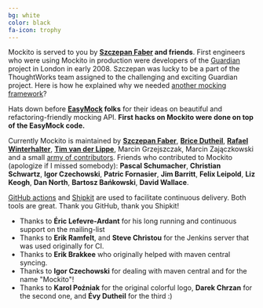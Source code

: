 ```yaml
---
bg: white
color: black
fa-icon: trophy
---
```


Mockito is served to you by **[Szczepan Faber](https://twitter.com/mockitoguy) and friends**.
First engineers who were using Mockito in production were developers of the
[Guardian](http://guardian.co.uk/) project in London in early 2008.
Szczepan was lucky to be a part of the ThoughtWorks team assigned to the challenging and exciting Guardian project.
Here is how he explained why we needed [another mocking framework](http://monkeyisland.pl/2008/01/14/mockito)?

Hats down before **[EasyMock](http://easymock.org/) folks** for their ideas on beautiful and refactoring-friendly mocking API.
**First hacks on Mockito were done on top of the EasyMock code.**

Currently Mockito is maintained by [**Szczepan Faber**](https://twitter.com/mockitoguy), [**Brice Dutheil**](https://twitter.com/BriceDutheil), [**Rafael Winterhalter**](https://twitter.com/rafaelcodes), [**Tim van der Lippe**](https://twitter.com/TimvdLippe), Marcin Grzejszczak, Marcin Zajączkowski and
a small [army of contributors](https://github.com/mockito/mockito/graphs/contributors).
Friends who contributed to Mockito (apologize if I missed somebody):
**Pascal Schumacher**, **Christian Schwartz**, **Igor Czechowski**, **Patric Fornasier**, **Jim Barritt**,
**Felix Leipold**, **Liz Keogh**, **Dan North**, **Bartosz Bańkowski**, **David Wallace**.

[GitHub actions](https://github.com/mockito/mockito/actions) and [Shipkit](http://shipkit.org) are used to facilitate continuous delivery.
Both tools are great. Thank you GitHub, thank you Shipkit!

* Thanks to **Éric Lefevre-Ardant** for his long running and continuous support on the mailing-list
* Thanks to **Erik Ramfelt**, and **Steve Christou** for the Jenkins server that was used originally for CI.
* Thanks to **Erik Brakkee** who originally helped with maven central syncing.
* Thanks to **Igor Czechowski** for dealing with maven central and for the name "Mockito"!
* Thanks to **Karol Poźniak** for the original colorful logo, **Darek Chrzan** for the second one, and **Évy Dutheil** for the third :)
